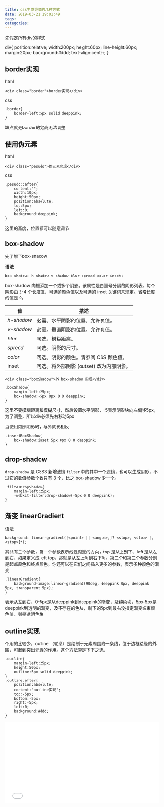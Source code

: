 ```yaml
---
title: css生成竖条的几种方式
date: 2019-03-21 19:01:49
tags:
categories:
---
```

先假定所有div的样式

div{
	position:relative;
	width:200px;
	height:60px;
	line-height:60px;
	margin:20px;
	background:#ddd;
	text-align:center;
}

## border实现

html

```
<div class="border">border实现</div>
```

css

```
.border{
	border-left:5px solid deeppink;
}
```

缺点就是border的宽高无法调整

## 使用伪元素

html

```
<div class="pesudo">伪元素实现</div>
```

css

```
.pesudo::after{
	content:"";
	width:10px;
	height:50px;
	position:absolute;
	top:5px;
	left:0;
	background:deeppink;
}
```

这里的高度，位置都可以随意调节

## box-shadow

先了解下box-shadow

**语法**

```
box-shadow: h-shadow v-shadow blur spread color inset;
```

box-shadow 向框添加一个或多个阴影。该属性是由逗号分隔的阴影列表，每个阴影由 2-4 个长度值、可选的颜色值以及可选的 inset 关键词来规定。省略长度的值是 0。

| 值         | 描述                                     |
| ---------- | ---------------------------------------- |
| *h-shadow* | 必需。水平阴影的位置。允许负值。         |
| *v-shadow* | 必需。垂直阴影的位置。允许负值。         |
| *blur*     | 可选。模糊距离。                         |
| *spread*   | 可选。阴影的尺寸。                       |
| *color*    | 可选。阴影的颜色。请参阅 CSS 颜色值。    |
| inset      | 可选。将外部阴影 (outset) 改为内部阴影。 |

```
<div class="boxShadow">外 box-shadow 实现</div>
```

```
.boxShadow{
	margin-left:25px;
	box-shadow:-5px 0px 0 0 deeppink;
}
```

这里不要模糊距离和模糊尺寸，然后设置水平阴影，-5表示阴影块向左偏移5px，为了调整，所以div必须先右移动5px

当使用内部阴影时，与外阴影相反

```
.insertBoxShadow{
	box-shadow:inset 5px 0px 0 0 deeppink;
}
```

## drop-shadow

`drop-shadow` 是 CSS3 新增滤镜 `filter` 中的其中一个滤镜，也可以生成阴影，不过它的数值参数个数只有 3 个，比之 box-shadow 少一个。

```
.filterDropShadow{
	margin-left:25px;
	-webkit-filter:drop-shadow(-5px 0 0 deeppink);
}
```

## 渐变 linearGradient

语法

```
background: linear-gradient([<point> || <angle>,]? <stop>, <stop> [, <stop>]*);
```

其共有三个参数，第一个参数表示线性渐变的方向，top 是从上到下、left 是从左到右，如果定义成 left top，那就是从左上角到右下角。第二个和第三个参数分别是起点颜色和终点颜色。你还可以在它们之间插入更多的参数，表示多种颜色的渐变

```
.linearGradient{
	background-image:linear-gradient(90deg, deeppink 0px, deeppink 5px, transparent 5px);
}
```

表示从左到右，0-5px是从deeppink到deeppink的渐变，及纯色块，5px-5px是deeppink到透明的渐变，及不存在的色块，剩下的5px到最右没指定渐变结束颜色值，则是透明色块

## outline实现

个用的比较少，outline （轮廓）是绘制于元素周围的一条线，位于边框边缘的外围，可起到突出元素的作用。这个方法算是下下之选。

```
.outline{
	margin-left:25px;
	height:50px;
	outline:5px solid deeppink;
}
.outline:after{
	position:absolute;
	content:"outline实现";
	top:-5px;
	bottom:-5px;
	right:-5px;
	left:0;
	background:#ddd;
}
```



<iframe height="265" style="width: 100%;" scrolling="no" title="css竖条实现" src="//codepen.io/chenshuhong/embed/GewJyW/?height=265&theme-id=0&default-tab=css,result" frameborder="no" allowtransparency="true" allowfullscreen="true">
  See the Pen <a href='https://codepen.io/chenshuhong/pen/GewJyW/'>css竖条实现</a> by 陈树鸿
  (<a href='https://codepen.io/chenshuhong'>@chenshuhong</a>) on <a href='https://codepen.io'>CodePen</a>.
</iframe>


